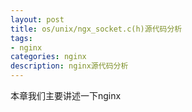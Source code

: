 ```yaml
---
layout: post
title: os/unix/ngx_socket.c(h)源代码分析
tags:
- nginx
categories: nginx
description: nginx源代码分析
---
```




本章我们主要讲述一下nginx


<!-- more -->





<br />
<br />
<br />

